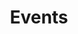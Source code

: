 ---
title: "Events"
draft: false
# page title background image
bg_image: "images/backgrounds/cs-page-title.jpg"
# meta description
description : ""
---